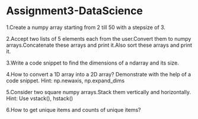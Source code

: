 # Assignment3-DataScience


1.Create a numpy array starting from 2 till 50 with a stepsize of 3.

2.Accept two lists of 5 elements each from the user.Convert them to numpy arrays.Concatenate these arrays and print it.Also sort these arrays and print it.

3.Write a code snippet to find the dimensions of a ndarray and its size.

4.How to convert a 1D array into a 2D array? Demonstrate with the help of a code snippet.
Hint: np.newaxis, np.expand_dims

5.Consider two square numpy arrays.Stack them vertically and horizontally.
Hint: Use vstack(), hstack()

6.How to get unique items and counts of unique items?


